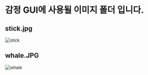 ﻿# 감정 GUI에 사용될 이미지 폴더 입니다.


## stick.jpg


![stick](https://user-images.githubusercontent.com/53402709/75603306-67f5fc80-5b10-11ea-89e6-e743c22ae67d.png)
## whale.JPG
![whale](https://user-images.githubusercontent.com/52673977/75038814-91a09980-54fa-11ea-8fb1-d9a789364353.JPG)
